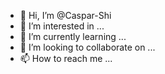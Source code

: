 - 👋 Hi, I’m @Caspar-Shi
- 👀 I’m interested in ...
- 🌱 I’m currently learning ...
- 💞️ I’m looking to collaborate on ...
- 📫 How to reach me ...

<!---
Caspar-Shi/Caspar-Shi is a ✨ special ✨ repository because its `README.md` (this file) appears on your GitHub profile.
You can click the Preview link to take a look at your changes.
--->
